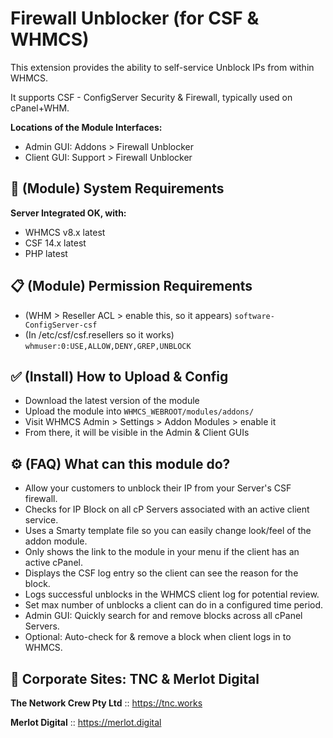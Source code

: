 # Firewall Unblocker (for CSF & WHMCS)

This extension provides the ability to self-service Unblock IPs from within WHMCS.

It supports CSF - ConfigServer Security & Firewall, typically used on cPanel+WHM.

**Locations of the Module Interfaces:**

- Admin GUI: Addons > Firewall Unblocker
- Client GUI: Support > Firewall Unblocker

## 🎯 (Module) System Requirements

**Server Integrated OK, with:**

- WHMCS v8.x latest
- CSF 14.x latest
- PHP latest

## 📋 (Module) Permission Requirements

- (WHM > Reseller ACL > enable this, so it appears) `software-ConfigServer-csf`
- (In /etc/csf/csf.resellers so it works) `whmuser:0:USE,ALLOW,DENY,GREP,UNBLOCK`

## ✅ (Install) How to Upload & Config

- Download the latest version of the module
- Upload the module into `WHMCS_WEBROOT/modules/addons/`
- Visit WHMCS Admin > Settings > Addon Modules > enable it
- From there, it will be visible in the Admin & Client GUIs

## ⚙️ (FAQ) What can this module do?

- Allow your customers to unblock their IP from your Server's CSF firewall.
- Checks for IP Block on all cP Servers associated with an active client service.
- Uses a Smarty template file so you can easily change look/feel of the addon module.
- Only shows the link to the module in your menu if the client has an active cPanel.
- Displays the CSF log entry so the client can see the reason for the block.
- Logs successful unblocks in the WHMCS client log for potential review.
- Set max number of unblocks a client can do in a configured time period.
- Admin GUI: Quickly search for and remove blocks across all cPanel Servers.
- Optional: Auto-check for & remove a block when client logs in to WHMCS.

## 🏢 Corporate Sites: TNC & Merlot Digital

**The Network Crew Pty Ltd** :: https://tnc.works

**Merlot Digital** :: https://merlot.digital

